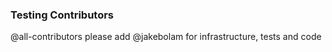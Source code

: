 ### Testing Contributors

@all-contributors please add @jakebolam for infrastructure, tests and code